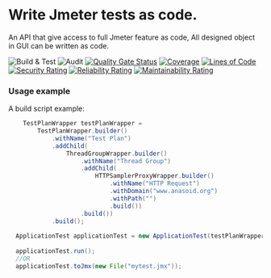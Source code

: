 # Write Jmeter tests as code.

An API that give access to full Jmeter feature as code, All designed object in GUI can be written as code.

![Build & Test](https://github.com/anasoid/jmeter-as-code/actions/workflows/main.yml/badge.svg)
![Audit](https://github.com/anasoid/jmeter-as-code/actions/workflows/audit.yml/badge.svg)
[![Quality Gate Status](https://sonarcloud.io/api/project_badges/measure?project=anasoid_jmeter-as-code&metric=alert_status)](https://sonarcloud.io/dashboard?id=anasoid_jmeter-as-code)
[![Coverage](https://sonarcloud.io/api/project_badges/measure?project=anasoid_jmeter-as-code&metric=coverage)](https://sonarcloud.io/dashboard?id=anasoid_jmeter-as-code)
[![Lines of Code](https://sonarcloud.io/api/project_badges/measure?project=anasoid_jmeter-as-code&metric=ncloc)](https://sonarcloud.io/dashboard?id=anasoid_jmeter-as-code)
[![Security Rating](https://sonarcloud.io/api/project_badges/measure?project=anasoid_jmeter-as-code&metric=security_rating)](https://sonarcloud.io/dashboard?id=anasoid_jmeter-as-code)
[![Reliability Rating](https://sonarcloud.io/api/project_badges/measure?project=anasoid_jmeter-as-code&metric=reliability_rating)](https://sonarcloud.io/dashboard?id=anasoid_jmeter-as-code)
[![Maintainability Rating](https://sonarcloud.io/api/project_badges/measure?project=anasoid_jmeter-as-code&metric=sqale_rating)](https://sonarcloud.io/dashboard?id=anasoid_jmeter-as-code)
### Usage example
A build script example:
````java
    TestPlanWrapper testPlanWrapper =
        TestPlanWrapper.builder()
            .withName("Test Plan")
            .addChild(
                ThreadGroupWrapper.builder()
                    .withName("Thread Group")
                    .addChild(
                        HTTPSamplerProxyWrapper.builder()
                            .withName("HTTP Request")
                            .withDomain("www.anasoid.org")
                            .withPath("")
                            .build())
                    .build())
            .build();
            
  ApplicationTest applicationTest = new ApplicationTest(testPlanWrapper);
 
  applicationTest.run();
  //OR
  applicationTest.toJmx(new File("mytest.jmx"));
````
